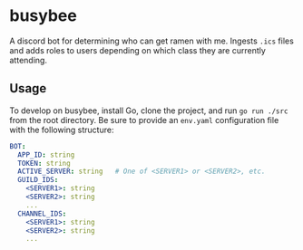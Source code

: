 # busybee
A discord bot for determining who can get ramen with me. Ingests `.ics` files and adds roles to users depending on which class they are currently attending.

## Usage

To develop on busybee, install Go, clone the project, and run `go run ./src` from the root directory. Be sure to provide an `env.yaml` configuration file with the following structure:
```yaml
BOT:
  APP_ID: string
  TOKEN: string
  ACTIVE_SERVER: string   # One of <SERVER1> or <SERVER2>, etc.
  GUILD_IDS:
    <SERVER1>: string
    <SERVER2>: string
    ...
  CHANNEL_IDS:
    <SERVER1>: string
    <SERVER2>: string
    ...
```
